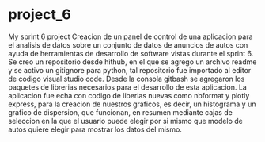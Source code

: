 # project_6
My sprint 6 project
Creacion de un panel de control de una aplicacion para el analisis de datos sobre un conjunto de datos de anuncios de autos 
con ayuda de herramientas de desarrollo de software vistas durante el sprint 6.
Se creo un repositorio desde hithub, en el que se agrego un archivo readme y se activo un gitignore para python, tal repositorio fue importado al editor de codigo 
visual studio code. Desde la consola gitbash se agregaron los paquetes de librerias necesarios para el desarrollo de esta aplicacion. La aplicacion fue echa con codigo
de liberias nuevas como nbformat y plotly express, para la creacion de nuestros graficos, es decir, un histograma y un grafico de dispersion, que funcionan, en resumen
mediante cajas de seleccion en la que el usuario puede elegir por si mismo que modelo de autos quiere elegir para mostrar los datos del mismo. 

